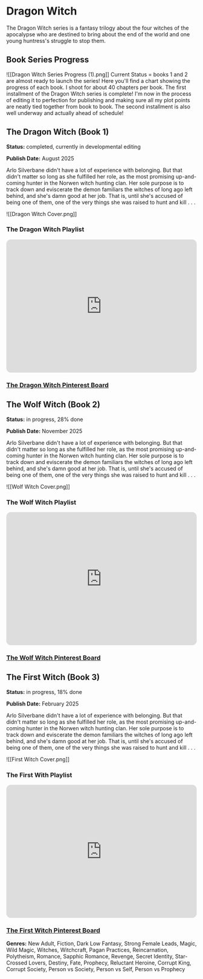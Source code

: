 # Dragon Witch

The Dragon Witch series is a fantasy trilogy about the four witches of the apocalypse who are destined to bring about the end of the world and one young huntress's struggle to stop them.

## Book Series Progress

![[Dragon Witch Series Progress (1).png]]
Current Status = books 1 and 2 are almost ready to launch the series! Here you'll find a chart showing the progress of each book. I shoot for about 40 chapters per book. The first installment of the Dragon Witch series is complete! I'm now in the process of editing it to perfection for publishing and making sure all my plot points are neatly tied together from book to book. The second installment is also well underway and actually ahead of schedule!
## The Dragon Witch (Book 1)
**Status:** completed, currently in developmental editing

**Publish Date:** August 2025

Arlo Silverbane didn't have a lot of experience with belonging. But that didn't matter so long as she fulfilled her role, as the most promising up-and-coming hunter in the Norwen witch hunting clan. Her sole purpose is to track down and eviscerate the demon familiars the witches of long ago left behind, and she's damn good at her job. That is, until she's accused of being one of them, one of the very things she was raised to hunt and kill . . .

![[Dragon Witch Cover.png]]

### The Dragon Witch Playlist
<iframe style="border-radius:12px" src="https://open.spotify.com/embed/playlist/3RetUPcWO91RvzKvLiROV6?utm_source=generator&theme=0" width="100%" height="352" frameBorder="0" allowfullscreen="" allow="autoplay; clipboard-write; encrypted-media; fullscreen; picture-in-picture" loading="lazy"></iframe>

### [The Dragon Witch Pinterest Board](https://www.pinterest.com/bykimberseverance/the-dragon-witch-book-board/)

## The Wolf Witch (Book 2)
**Status:** in progress, 28% done

**Publish Date:** November 2025

Arlo Silverbane didn't have a lot of experience with belonging. But that didn't matter so long as she fulfilled her role, as the most promising up-and-coming hunter in the Norwen witch hunting clan. Her sole purpose is to track down and eviscerate the demon familiars the witches of long ago left behind, and she's damn good at her job. That is, until she's accused of being one of them, one of the very things she was raised to hunt and kill . . .

![[Wolf Witch Cover.png]]

### The Wolf Witch Playlist

<iframe style="border-radius:12px" src="https://open.spotify.com/embed/playlist/2xMHgwwrVS0vbWc84cL8pR?utm_source=generator" width="100%" height="352" frameBorder="0" allowfullscreen="" allow="autoplay; clipboard-write; encrypted-media; fullscreen; picture-in-picture" loading="lazy"></iframe>

### [The Wolf Witch Pinterest Board](https://www.pinterest.com/bykimberseverance/the-wolf-witch-book-board/)

## The First Witch (Book 3)
**Status:** in progress, 18% done

**Publish Date:** February 2025

Arlo Silverbane didn't have a lot of experience with belonging. But that didn't matter so long as she fulfilled her role, as the most promising up-and-coming hunter in the Norwen witch hunting clan. Her sole purpose is to track down and eviscerate the demon familiars the witches of long ago left behind, and she's damn good at her job. That is, until she's accused of being one of them, one of the very things she was raised to hunt and kill . . .

![[First Witch Cover.png]]

### The First With Playlist

<iframe style="border-radius:12px" src="https://open.spotify.com/embed/playlist/4AcigftFOLsmFpfLdnW0kR?utm_source=generator" width="100%" height="352" frameBorder="0" allowfullscreen="" allow="autoplay; clipboard-write; encrypted-media; fullscreen; picture-in-picture" loading="lazy"></iframe>

### [The First Witch Pinterest Board](https://www.pinterest.com/bykimberseverance/the-first-witch-book-board/)

**Genres:** New Adult, Fiction, Dark Low Fantasy, Strong Female Leads, Magic, Wild Magic, Witches, Witchcraft, Pagan Practices, Reincarnation, Polytheism, Romance, Sapphic Romance, Revenge, Secret Identity, Star-Crossed Lovers, Destiny, Fate, Prophecy, Reluctant Heroine, Corrupt King, Corrupt Society, Person vs Society, Person vs Self, Person vs Prophecy